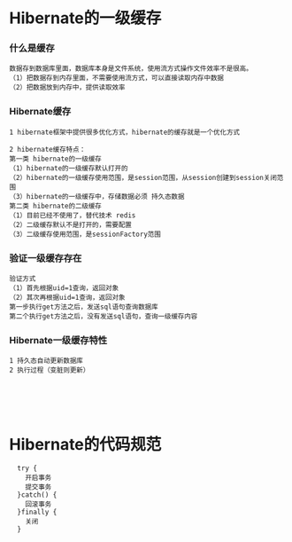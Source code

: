 # Hibernate的一级缓存

### 什么是缓存
```
数据存到数据库里面，数据库本身是文件系统，使用流方式操作文件效率不是很高。
（1）把数据存到内存里面，不需要使用流方式，可以直接读取内存中数据
（2）把数据放到内存中，提供读取效率
```

### Hibernate缓存
```
1 hibernate框架中提供很多优化方式，hibernate的缓存就是一个优化方式

2 hibernate缓存特点：
第一类 hibernate的一级缓存
（1）hibernate的一级缓存默认打开的
（2）hibernate的一级缓存使用范围，是session范围，从session创建到session关闭范围
（3）hibernate的一级缓存中，存储数据必须 持久态数据
第二类 hibernate的二级缓存
（1）目前已经不使用了，替代技术 redis
（2）二级缓存默认不是打开的，需要配置
（3）二级缓存使用范围，是sessionFactory范围
```

### 验证一级缓存存在
```
验证方式
（1）首先根据uid=1查询，返回对象
（2）其次再根据uid=1查询，返回对象
第一步执行get方法之后，发送sql语句查询数据库
第二个执行get方法之后，没有发送sql语句，查询一级缓存内容
```

### Hibernate一级缓存特性
```
1 持久态自动更新数据库
2 执行过程（变脏则更新）
```

<br><br><br>


# Hibernate的代码规范
```
  try {
    开启事务
    提交事务
  }catch() {
    回滚事务
  }finally {
    关闭
  }
```
